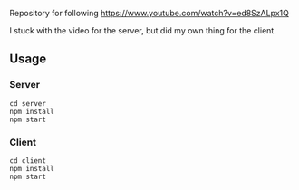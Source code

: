 Repository for following https://www.youtube.com/watch?v=ed8SzALpx1Q

I stuck with the video for the server, but did my own thing for the client.

## Usage

### Server
```
cd server
npm install
npm start
```
### Client
```
cd client
npm install
npm start
```
